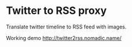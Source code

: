 Twitter to RSS proxy
====================

Translate twitter timeline to RSS feed with images.

Working demo http://twitter2rss.nomadic.name/
